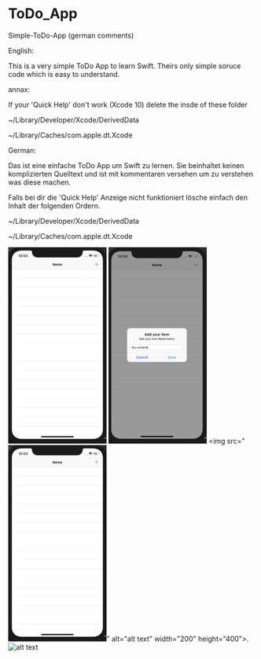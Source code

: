 # ToDo_App
Simple-ToDo-App (german comments)

English:

This is a very simple ToDo App to learn Swift. Theirs only simple soruce code which is easy to understand.

annax:

If your 'Quick Help' don't work (Xcode 10) delete the insde of these folder

~/Library/Developer/Xcode/DerivedData

~/Library/Caches/com.apple.dt.Xcode


German:

Das ist eine einfache ToDo App um Swift zu lernen. Sie beinhaltet keinen komplizierten Quelltext und ist mit kommentaren versehen um zu verstehen was diese machen.

Falls bei dir die 'Quick Help' Anzeige nicht funktioniert lösche einfach den Inhalt der folgenden Ordern.

~/Library/Developer/Xcode/DerivedData

~/Library/Caches/com.apple.dt.Xcode


<img src="https://github.com/gianmarcog/simple-ios-apps/blob/master/projects/ToDo_App/toApp_1.png" alt="alt text" width="200" height="400">               <img src="https://github.com/gianmarcog/simple-ios-apps/blob/master/projects/ToDo_App/toApp_2.png" alt="alt text" width="200" height="400"> 
<img src="<img src="https://github.com/gianmarcog/simple-ios-apps/blob/master/projects/ToDo_App/toApp_1.png" alt="alt text" width="200" height="400">" alt="alt text" width="200" height="400">.     <img src="hhttps://github.com/gianmarcog/simple-ios-apps/blob/master/projects/ToDo_App/toApp_4.png" alt="alt text" width="200" height="400">
